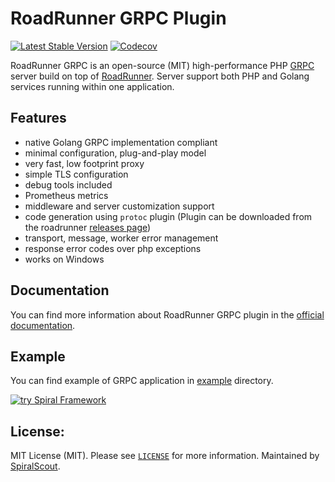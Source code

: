 # RoadRunner GRPC Plugin

[![Latest Stable Version](https://poser.pugx.org/spiral/roadrunner-grpc/version)](https://packagist.org/packages/spiral/roadrunner-grpc)
[![Codecov](https://codecov.io/gh/roadrunner-php/grpc/branch/3.x/graph/badge.svg)](https://codecov.io/gh/roadrunner-php/grpc/)

RoadRunner GRPC is an open-source (MIT) high-performance PHP [GRPC](https://grpc.io/) server build on top
of [RoadRunner](https://github.com/roadrunner-server/roadrunner). Server support both PHP and Golang services running within one
application.

## Features

- native Golang GRPC implementation compliant
- minimal configuration, plug-and-play model
- very fast, low footprint proxy
- simple TLS configuration
- debug tools included
- Prometheus metrics
- middleware and server customization support
- code generation using `protoc` plugin (Plugin can be downloaded from the
  roadrunner [releases page](https://github.com/roadrunner-server/roadrunner/releases))
- transport, message, worker error management
- response error codes over php exceptions
- works on Windows

## Documentation

You can find more information about RoadRunner GRPC plugin in the [official documentation](https://roadrunner.dev/docs/plugins-grpc).

## Example

You can find example of GRPC application in [example](./example/echo) directory.

<a href="https://spiral.dev/">
<img src="https://user-images.githubusercontent.com/773481/220979012-e67b74b5-3db1-41b7-bdb0-8a042587dedc.jpg" alt="try Spiral Framework" />
</a>

License:
--------
MIT License (MIT). Please see [`LICENSE`](./LICENSE) for more information. Maintained
by [SpiralScout](https://spiralscout.com).
